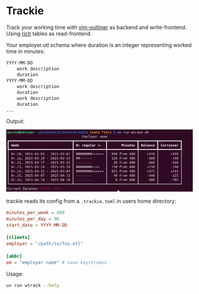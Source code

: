 # Trackie

Track your working time with [vim-outliner](https://github.com/vimoutliner/vimoutliner) as backend and write-frontend.
Using [rich](https://github.com/Textualize/rich) tables as read-frontend.

Your employer.otl schema where duration is an integer representing worked time in minutes:

```text
YYYY-MM-DD
    work description
	duration
YYYY-MM-DD
    work description
	duration
    work description
	duration
...
```

Output:

![Output of trackie](images/output.png)

trackie reads its config from a `.trackie.toml` in users home directory:

```toml
minutes_per_week = 480
minutes_per_day = 96
start_date = YYYY-MM-DD

[clients]
employer = "/path/to/foo.otl"

[abbr]
em = "employer name" # save keystrokes
```

Usage:
```bash
uv run wtrack --help
```
